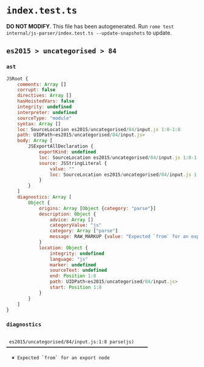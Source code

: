 # `index.test.ts`

**DO NOT MODIFY**. This file has been autogenerated. Run `rome test internal/js-parser/index.test.ts --update-snapshots` to update.

## `es2015 > uncategorised > 84`

### `ast`

```javascript
JSRoot {
	comments: Array []
	corrupt: false
	directives: Array []
	hasHoistedVars: false
	integrity: undefined
	interpreter: undefined
	sourceType: "module"
	syntax: Array []
	loc: SourceLocation es2015/uncategorised/84/input.js 1:0-1:8
	path: UIDPath<es2015/uncategorised/84/input.js>
	body: Array [
		JSExportAllDeclaration {
			exportKind: undefined
			loc: SourceLocation es2015/uncategorised/84/input.js 1:0-1:8
			source: JSStringLiteral {
				value: ""
				loc: SourceLocation es2015/uncategorised/84/input.js 1:8-1:8
			}
		}
	]
	diagnostics: Array [
		Object {
			origins: Array [Object {category: "parse"}]
			description: Object {
				advice: Array []
				categoryValue: "js"
				category: Array ["parse"]
				message: RAW_MARKUP {value: "Expected `from` for an export node"}
			}
			location: Object {
				integrity: undefined
				language: "js"
				marker: undefined
				sourceText: undefined
				end: Position 1:8
				path: UIDPath<es2015/uncategorised/84/input.js>
				start: Position 1:8
			}
		}
	]
}
```

### `diagnostics`

```

 es2015/uncategorised/84/input.js:1:8 parse(js) ━━━━━━━━━━━━━━━━━━━━━━━━━━━━━━━━━━━━━━━━━━━━━━━━━━━━

  ✖ Expected `from` for an export node


```
